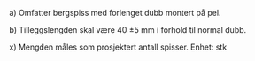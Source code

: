 a) Omfatter bergspiss med forlenget dubb montert på pel.

b) Tilleggslengden skal være 40 ±5 mm i forhold til normal dubb.

x) Mengden måles som prosjektert antall spisser. Enhet: stk

